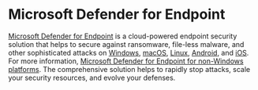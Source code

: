 # Microsoft Defender for Endpoint

[Microsoft Defender for Endpoint](https://docs.microsoft.com/microsoft-365/security/defender-endpoint) is a cloud-powered endpoint security solution that helps to secure against ransomware, file-less malware, and other sophisticated attacks on [Windows](https://docs.microsoft.com/microsoft-365/security/defender-endpoint/minimum-requirements#supported-windows-versions), [macOS](https://docs.microsoft.com/microsoft-365/security/defender-endpoint/microsoft-defender-endpoint-mac), [Linux](https://docs.microsoft.com/microsoft-365/security/defender-endpoint/microsoft-defender-endpoint-linux), [Android](https://docs.microsoft.com/microsoft-365/security/defender-endpoint/microsoft-defender-endpoint-android), and [iOS](https://docs.microsoft.com/microsoft-365/security/defender-endpoint/microsoft-defender-endpoint-ios). For more information, [Microsoft Defender for Endpoint for non-Windows platforms](https://docs.microsoft.com/microsoft-365/security/defender-endpoint/non-windows?view=o365-worldwide). The comprehensive solution helps to rapidly stop attacks, scale your security resources, and evolve your defenses.

